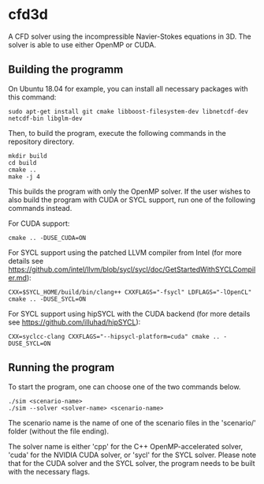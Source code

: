 # cfd3d

A CFD solver using the incompressible Navier-Stokes equations in 3D.
The solver is able to use either OpenMP or CUDA.

## Building the programm

On Ubuntu 18.04 for example, you can install all necessary packages with this command:

```
sudo apt-get install git cmake libboost-filesystem-dev libnetcdf-dev netcdf-bin libglm-dev
```

Then, to build the program, execute the following commands in the repository directory.

```
mkdir build
cd build
cmake ..
make -j 4
```

This builds the program with only the OpenMP solver. If the user wishes to also build the program with CUDA or SYCL
support, run one of the following commands instead.


For CUDA support:

```
cmake .. -DUSE_CUDA=ON
```

For SYCL support using the patched LLVM compiler from Intel (for more details see https://github.com/intel/llvm/blob/sycl/sycl/doc/GetStartedWithSYCLCompiler.md):

```
CXX=$SYCL_HOME/build/bin/clang++ CXXFLAGS="-fsycl" LDFLAGS="-lOpenCL" cmake .. -DUSE_SYCL=ON
```

For SYCL support using hipSYCL with the CUDA backend (for more details see https://github.com/illuhad/hipSYCL):

```
CXX=syclcc-clang CXXFLAGS="--hipsycl-platform=cuda" cmake .. -DUSE_SYCL=ON
```

## Running the program

To start the program, one can choose one of the two commands below.

```
./sim <scenario-name>
./sim --solver <solver-name> <scenario-name>
```

The scenario name is the name of one of the scenario files in the 'scenario/' folder (without the file ending).

The solver name is either 'cpp' for the C++ OpenMP-accelerated solver, 'cuda' for the NVIDIA CUDA solver, or 'sycl' for
the SYCL solver. Please note that for the CUDA solver and the SYCL solver, the program needs to be built with the
necessary flags.